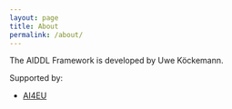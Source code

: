 ```yaml
---
layout: page
title: About
permalink: /about/
---
```


The AIDDL Framework is developed by Uwe Köckemann. 

Supported by:
- [AI4EU](https://ai4europe.eu)
